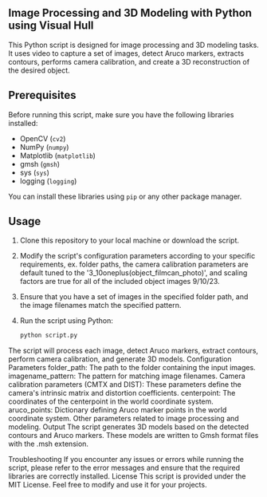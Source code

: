 ## Image Processing and 3D Modeling with Python using Visual Hull

This Python script is designed for image processing and 3D modeling tasks. It uses video to capture a set of images, detect Aruco markers, extracts contours, performs camera calibration, and create a 3D reconstruction of the desired object.

## Prerequisites

Before running this script, make sure you have the following libraries installed:

- OpenCV (`cv2`)
- NumPy (`numpy`)
- Matplotlib (`matplotlib`)
- gmsh (`gmsh`)
- sys (`sys`)
- logging (`logging`)

You can install these libraries using `pip` or any other package manager.

## Usage

1. Clone this repository to your local machine or download the script.
2. Modify the script's configuration parameters according to your specific requirements, ex. folder paths, the camera calibration parameters are default tuned to the '3_10oneplus(object_filmcan_photo)', and scaling factors are true for all of the included object images 9/10/23.
3. Ensure that you have a set of images in the specified folder path, and the image filenames match the specified pattern.
4. Run the script using Python:

   ```bash
   python script.py
The script will process each image, detect Aruco markers, extract contours, perform camera calibration, and generate 3D models.
Configuration Parameters
folder_path: The path to the folder containing the input images.
imagename_pattern: The pattern for matching image filenames.
Camera calibration parameters (CMTX and DIST): These parameters define the camera's intrinsic matrix and distortion coefficients.
centerpoint: The coordinates of the centerpoint in the world coordinate system.
aruco_points: Dictionary defining Aruco marker points in the world coordinate system.
Other parameters related to image processing and modeling.
Output
The script generates 3D models based on the detected contours and Aruco markers. These models are written to Gmsh format files with the .msh extension.

Troubleshooting
If you encounter any issues or errors while running the script, please refer to the error messages and ensure that the required libraries are correctly installed.
License
This script is provided under the MIT License. Feel free to modify and use it for your projects.
